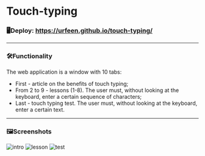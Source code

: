 # Touch-typing

### 🖥Deploy: https://urfeen.github.io/touch-typing/
___

### 🛠Functionality
The web application is a window with 10 tabs:
- First - article on the benefits of touch typing;
- From 2 to 9 - lessons (1-8). The user must, without looking at the keyboard, enter a certain sequence of characters;
- Last - touch typing test. The user must, without looking at the keyboard, enter a certain text.

___

### 🖼Screenshots

![intro](https://user-images.githubusercontent.com/59795550/121808208-153a4880-cc60-11eb-94cb-862b3648dcc3.png)
![lesson](https://user-images.githubusercontent.com/59795550/121808220-23886480-cc60-11eb-903e-00324ff427b2.png)
![test](https://user-images.githubusercontent.com/59795550/121808236-2edb9000-cc60-11eb-910d-3b7b7d0b8f39.png)

